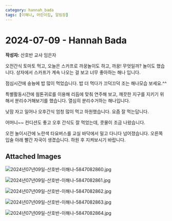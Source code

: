 ```yaml
---
category: hannah_bada
tags: [이해나, 어린이집, 알림장]
---
```


# 2024-07-09 - Hannah Bada

**작성자:** 산호반 교사 임은자  

오전간식 토마토 먹고, 오늘은 스카프로 까꿍놀이도 하고,  까꿍! 무엇일까? 놀이도 했습니다. 상자에서 스카프가 계속 나오는 걸 보고 너무 좋아하는 해나  입니다.

점심시간에 숭늉에 밥 많이 먹었습니다. 밥 더 먹다가 끄덕끄덕 조는 해나모습 보세요.^^

특별활동시간에 웜톤귀로를 이용해 리듬에 맞춰 연주해 보고,  깨끗한 지구를 지키기 위해서 분리수거해보기를 했습니다. 열심히 분리수거하는 해나입니다.

낮잠 자고 일어나 오후간식 엄청 많이 먹고 하원했습니다.  요즘  잘 먹는답니다.

어머니~~ 컨디션도 좋고 오후 간식도 잘 먹었는데, 콧물이 조금 나왔습니다.  

오전 놀이시간에  노란색 타요버스를 교실 바닥에서 밀고 다니다 넘어졌습니다. 오른쪽 입술 아래 빨간 자국이 생겼습니다. 하원 후 지켜보시기 바랍니다.

## Attached Images
![2024년07년09일-산호반-이해나-5847082860.jpg](https://feghi.github.io/assets/img/bada_photo/2024년07년09일-산호반-이해나-5847082860.jpg)

![2024년07년09일-산호반-이해나-5847082861.jpg](https://feghi.github.io/assets/img/bada_photo/2024년07년09일-산호반-이해나-5847082861.jpg)

![2024년07년09일-산호반-이해나-5847082862.jpg](https://feghi.github.io/assets/img/bada_photo/2024년07년09일-산호반-이해나-5847082862.jpg)

![2024년07년09일-산호반-이해나-5847082863.jpg](https://feghi.github.io/assets/img/bada_photo/2024년07년09일-산호반-이해나-5847082863.jpg)

![2024년07년09일-산호반-이해나-5847082864.jpg](https://feghi.github.io/assets/img/bada_photo/2024년07년09일-산호반-이해나-5847082864.jpg)


